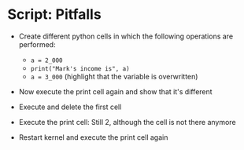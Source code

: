 # Script: Pitfalls

- Create different python cells in which the following operations are performed:

  - `a = 2_000`
  - `print("Mark's income is", a)`
  - `a = 3_000` (highlight that the variable is overwritten)

- Now execute the print cell again and show that it's different

- Execute and delete the first cell

- Execute the print cell: Still 2, although the cell is not there anymore

- Restart kernel and execute the print cell again
